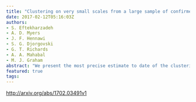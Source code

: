 ```yaml
---
title: "Clustering on very small scales from a large sample of confirmed quasar   pairs: Does quasar clustering track from Mpc to kpc scales?"
date: 2017-02-12T05:16:03Z
authors:
- S. Eftekharzadeh
- A. D. Myers
- J. F. Hennawi
- S. G. Djorgovski
- G. T. Richards
- A. A. Mahabal
- M. J. Graham
abstract: "We present the most precise estimate to date of the clustering of quasars on very small scales, based on a sample of 47 binary quasars with magnitudes of $g<20.85$ and proper transverse separations of $sim 25,h^{-1}$,kpc. Our sample of binary quasars, which is about 6 times larger than any previous spectroscopically confirmed sample on these scales, is targeted using a Kernel Density Estimation technique (KDE) applied to Sloan Digital Sky Survey (SDSS) imaging over most of the SDSS area. Our sample is  arcseccomplete arcsec in that all of the KDE target pairs with $17.0 lesssim R lesssim 36.2,h^{-1}$,kpc in our area of interest have been spectroscopically confirmed from a combination of previous surveys and our own long-slit observational campaign. We catalogue 230 candidate quasar pairs with angular separations of $<8arcsec$, from which our binary quasars were identified. We determine the projected correlation function of quasars ($bar W_{rm p}$) in four bins of proper transverse scale over the range $17.0 lesssim R lesssim 36.2,h^{-1}$,kpc. The implied small-scale quasar clustering amplitude from the projected correlation function, integrated across our entire redshift range, is $A=24.1pm3.6$ at $sim 26.6 ~h^{-1}$,kpc. Our sample is the first spectroscopically confirmed sample of quasar pairs that is sufficiently large to study how quasar clustering evolves with redshift at $sim 25 ~h^{-1}$ kpc. We find that empirical descriptions of how quasar clustering evolves with redshift at $sim 25 ~h^{-1}$ Mpc also adequately describe the evolution of quasar clustering at $sim 25 ~h^{-1}$ kpc."
featured: true
tags:
---
```

http://arxiv.org/abs/1702.03491v1